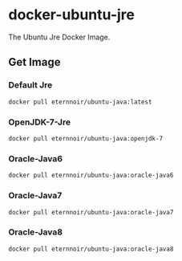 docker-ubuntu-jre
=================

The Ubuntu Jre Docker Image.

## Get Image

### Default Jre
```
docker pull eternnoir/ubuntu-java:latest
```
### OpenJDK-7-Jre 

```
docker pull eternnoir/ubuntu-java:openjdk-7
```

### Oracle-Java6

```
docker pull eternnoir/ubuntu-java:oracle-java6
```
### Oracle-Java7

```
docker pull eternnoir/ubuntu-java:oracle-java7
```
### Oracle-Java8

```
docker pull eternnoir/ubuntu-java:oracle-java8
```



